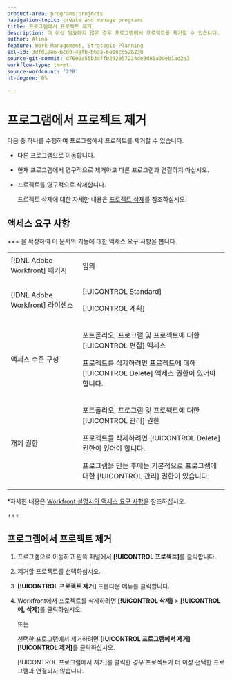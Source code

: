 ```yaml
---
product-area: programs;projects
navigation-topic: create and manage programs
title: 프로그램에서 프로젝트 제거
description: 더 이상 필요하지 않은 경우 프로그램에서 프로젝트를 제거할 수 있습니다.
author: Alina
feature: Work Management, Strategic Planning
exl-id: 3dfd10e6-bcd0-48fb-b6aa-6e08cc52b230
source-git-commit: d7600a55b3dffb242957234de9d85a0deb1ad2e3
workflow-type: tm+mt
source-wordcount: '228'
ht-degree: 0%

---
```


# 프로그램에서 프로젝트 제거

다음 중 하나를 수행하여 프로그램에서 프로젝트를 제거할 수 있습니다.

* 다른 프로그램으로 이동합니다.
* 현재 프로그램에서 영구적으로 제거하고 다른 프로그램과 연결하지 마십시오.
* 프로젝트를 영구적으로 삭제합니다.

  프로젝트 삭제에 대한 자세한 내용은 [프로젝트 삭제](../../../manage-work/projects/manage-projects/delete-projects.md)를 참조하십시오.

## 액세스 요구 사항

+++ 을 확장하여 이 문서의 기능에 대한 액세스 요구 사항을 봅니다. 

<table style="table-layout:auto"> 
 <col> 
 <col> 
 <tbody> 
  <tr> 
   <td role="rowheader">[!DNL Adobe Workfront] 패키지</td> 
   <td> <p>임의</p> </td> 
  </tr> 
  <tr> 
   <td role="rowheader">[!DNL Adobe Workfront] 라이센스</td> 
   <td><p>[!UICONTROL Standard]</p> 
   <p>[!UICONTROL 계획]</p> </td> 
  </tr> 
  <tr> 
   <td role="rowheader">액세스 수준 구성</td> 
   <td> <p>포트폴리오, 프로그램 및 프로젝트에 대한 [!UICONTROL 편집] 액세스</p> <p>프로젝트를 삭제하려면 프로젝트에 대해 [!UICONTROL Delete] 액세스 권한이 있어야 합니다.</p> </td>
</tr> 
  <tr> 
   <td role="rowheader">개체 권한</td> 
   <td> <p>포트폴리오, 프로그램 및 프로젝트에 대한 [!UICONTROL 관리] 권한</p> <p>프로젝트를 삭제하려면 [!UICONTROL Delete] 권한이 있어야 합니다. </p> <p>프로그램을 만든 후에는 기본적으로 프로그램에 대한 [!UICONTROL 관리] 권한이 있습니다.</p> </td> 
  </tr> 
 </tbody> 
</table>

*자세한 내용은 [Workfront 설명서의 액세스 요구 사항](/help/quicksilver/administration-and-setup/add-users/access-levels-and-object-permissions/access-level-requirements-in-documentation.md)을 참조하십시오.

+++

<!--Old:

<table style="table-layout:auto"> 
 <col> 
 <col> 
 <tbody> 
  <tr> 
   <td role="rowheader">[!DNL Adobe Workfront] plan</td> 
   <td> <p>Any</p> </td> 
  </tr> 
  <tr> 
   <td role="rowheader">[!DNL Adobe Workfront] license*</td> 
   <td><p>New: Standard</p> 
   <p>Current: [!UICONTROL Plan] </p> </td> 
  </tr> 
  <tr> 
   <td role="rowheader">Access level</td> 
   <td> <p>[!UICONTROL Edit] access to Portfolios, Programs , and Projects</p> <p>You must have [!UICONTROL Delete] access to Projects to delete projects.</p> </td>
</tr> 
  <tr> 
   <td role="rowheader">Object permissions</td> 
   <td> <p>[!UICONTROL Manage] permissions to the portfolio, the program, and the project</p> <p>You must have [!UICONTROL Delete] permissions to the project to delete it. </p> <p>After you create a program, you have [!UICONTROL Manage] permissions to it, by default.</p> </td> 
  </tr> 
 </tbody> 
</table>

*For information, see [Access requirements in Workfront documentation](/help/quicksilver/administration-and-setup/add-users/access-levels-and-object-permissions/access-level-requirements-in-documentation.md)-->

## 프로그램에서 프로젝트 제거

1. 프로그램으로 이동하고 왼쪽 패널에서 **[!UICONTROL 프로젝트]**&#x200B;를 클릭합니다.

1. 제거할 프로젝트를 선택하십시오.
1. **[!UICONTROL 프로젝트 제거]** 드롭다운 메뉴를 클릭합니다.
1. Workfront에서 프로젝트를 삭제하려면 **[!UICONTROL 삭제]** > **[!UICONTROL 예, 삭제]**&#x200B;를 클릭하십시오.

   또는

   선택한 프로그램에서 제거하려면 **[!UICONTROL 프로그램에서 제거]** **[!UICONTROL 제거]**&#x200B;를 클릭하십시오.

   [!UICONTROL 프로그램에서 제거]를 클릭한 경우 프로젝트가 더 이상 선택한 프로그램과 연결되지 않습니다.
